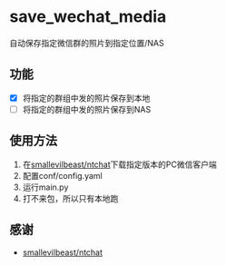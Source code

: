# save_wechat_media
自动保存指定微信群的照片到指定位置/NAS

## 功能 
- [x] 将指定的群组中发的照片保存到本地
- [ ] 将指定的群组中发的照片保存到NAS

## 使用方法
1. 在[smallevilbeast/ntchat](https://github.com/smallevilbeast/ntchat)下载指定版本的PC微信客户端
2. 配置conf/config.yaml
3. 运行main.py
4. 打不来包，所以只有本地跑

## 感谢
- [smallevilbeast/ntchat](https://github.com/smallevilbeast/ntchat)